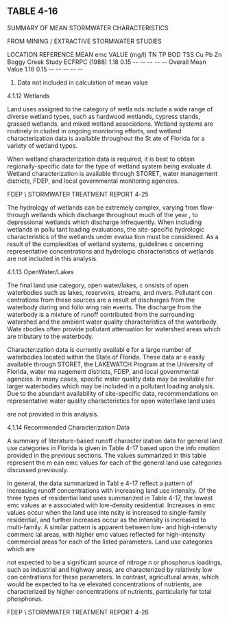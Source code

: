 ## TABLE  4-16 
 

 SUMMARY  OF  MEAN  STORMWATER  CHARACTERISTICS 

 FROM  MINING / EXTRACTIVE  STORMWATER  STUDIES 
 
LOCATION 
REFERENCE 
MEAN  emc  VALUE  (mg/l) 
TN 
TP 
BOD 
TSS 
Cu 
Pb 
Zn 
Boggy Creek Study ECFRPC (1988) 1.18 0.15 -- -- -- -- -- 
Overall Mean Value 1.18 0.15 -- -- -- -- -- 
 
1.  Data not included in calculation of mean value 
 
 

 

 
4.1.12 Wetlands
 
 
 Land uses assigned to the category of wetla
nds include a wide range of diverse wetland 
types, such as hardwood wetlands, cypress 
stands, grassed wetlands, and mixed wetland 
associations.  Wetland systems are routinely in
cluded in ongoing monitoring efforts, and wetland 
characterization data is available throughout the St
ate of Florida for a variety of wetland types. 
 

 When wetland characterization data is required, 
it is best to obtain regionally-specific data 
for the type of wetland system being evaluate
d.  Wetland characterization is available through 
STORET, water management districts, FDEP, and local governmental monitoring agencies. 

FDEP \ STORMWATER  TREATMENT  REPORT 
4-25 
 

 
 The hydrology of wetlands can be extremely 
complex, varying from flow-through wetlands 
which discharge throughout much of the year
, to depressional wetlands which discharge 
infrequently.  When including wetlands in pollu
tant loading evaluations, the site-specific 
hydrologic characteristics of the wetlands under evalua
tion must be considered.  As a result of the 
complexities of wetland systems, guidelines c
oncerning representative concentrations and 
hydrologic characteristics of wetlands are not included in this analysis. 

 

 
4.1.13 OpenWater/Lakes
 
 
 The final land use category, open water/lakes, c
onsists of open waterbodies such as lakes, 
reservoirs, streams, and rivers.  Pollutant con
centrations from these sources are a result of 
discharges from the waterbody during and follo
wing rain events.  The discharge from the 
waterbody is a mixture of runoff contributed 
from the surrounding watershed and the ambient 
water quality characteristics of the waterbody.  Wate
rbodies often provide pollutant attenuation for 
watershed areas which are tributary to the waterbody. 

 

 Characterization data is currently availabl
e for a large number of waterbodies located 
within the State of Florida.  These data ar
e easily available through STORET, the LAKEWATCH 
Program at the University of Florida, water ma
nagement districts, FDEP, and local governmental 
agencies.  In many cases, specific water quality data
 may be available for larger waterbodies which 
may be included in a pollutant loading analysis.  
Due to the abundant availability of site-specific 
data, recommendations on representative water quality characteristics for open water/lake land uses 

are not provided in this analysis. 
 

 
4.1.14 Recommended Characterization Data
 
 
 A summary of literature-based runoff character
ization data for general land use categories 
in Florida is given in Table 4-17 based upon the info
rmation provided in the previous sections.  The 
values summarized in this table represent the m
ean emc values for each of the general land use 
categories discussed previously. 

 

 In general, the data summarized in Tabl
e 4-17 reflect a pattern of increasing runoff 
concentrations with increasing land use intensity. 
 Of the three types of residential land uses 
summarized in Table 4-17, the lowest emc values ar
e associated with low-density residential. 
Increases in emc values occur when the land use inte
nsity is increased to single-family residential, 
and further increases occur as the intensity is 
increased to multi-family.  A similar pattern is 
apparent between low- and high-intensity commerc
ial areas, with higher emc values reflected for 
high-intensity commercial areas for each of the listed parameters.  Land use categories which are 

not expected to be a significant source of nitroge
n or phosphorus loadings, such as industrial and 
highway areas, are characterized by relatively low con
centrations for these parameters.  In contrast, 
agricultural areas, which would be expected to ha
ve elevated concentrations of nutrients, are 
characterized by higher concentrations of nutrients, particularly for total phosphorus.   

 

 

FDEP \ STORMWATER  TREATMENT  REPORT 
4-26
